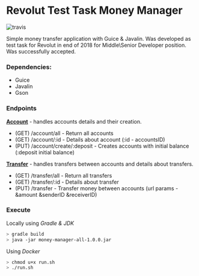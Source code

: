 # Revolut Test Task Money Manager

![travis](https://travis-ci.org/GoodforGod/money-manager.svg?branch=master)

Simple money transfer application with Guice & Javalin. Was developed as test task for Revolut in end of 2018 for Middle\Senior Developer position. Was successfully accepted.

### Dependencies:
* Guice
* Javalin
* Gson

### Endpoints

**[Account](https://github.com/GoodforGod/money-manager/blob/master/src/main/java/io/service/money/controller/routing/AccountRouting.java)** - 
handles accounts details and their creation.
* (GET) /account/all - Return all accounts
* (GET) /account/:id - Details about account (:id - accountsID)
* (PUT) /account/create/:deposit - Creates accounts with initial balance (:deposit initial balance)

**[Transfer](https://github.com/GoodforGod/money-manager/blob/master/src/main/java/io/service/money/controller/routing/TransferRouting.java)** - 
handles transfers between accounts and details about transfers.
* (GET) /transfer/all - Return all transfers
* (GET) /transfer/:id - Details about transfer
* (PUT) /transfer - Transfer money between accounts (url params - &amount &senderID &receiverID)

### Execute 
Locally using *Gradle & JDK*
```bash
> gradle build
> java -jar money-manager-all-1.0.0.jar
```

Using *Docker*
```bash
> chmod u+x run.sh
> ./run.sh
```
